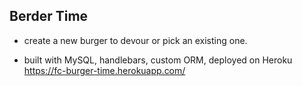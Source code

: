 
## Berder Time

* create a new burger to devour or pick an existing one.

* built with MySQL, handlebars, custom ORM, deployed on Heroku https://fc-burger-time.herokuapp.com/